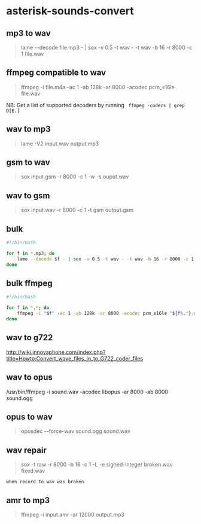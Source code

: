 # asterisk-sounds-convert

## mp3 to wav 

> lame --decode file.mp3 - | sox -v 0.5 -t wav - -t wav -b 16 -r 8000 -c 1 file.wav

## ffmpeg compatible to wav

> ffmpeg -i file.m4a -ac 1 -ab 128k -ar 8000 -acodec pcm_s16le file.wav

NB: Get a list of supported decoders by running ``` ffmpeg -codecs | grep D[E.]```

## wav to mp3

> lame -V2 input.wav output.mp3

## gsm to wav

> sox input.gsm -r 8000 -c 1 -w -s ouput.wav

## wav to gsm

> sox input.wav -r 8000 -c 1 -t gsm output.gsm


## bulk

```bash
#!/bin/bash

for f in *.mp3; do
    lame --decode $f - | sox -v 0.5 -t wav - -t wav -b 16 -r 8000 -c 1 $(basename -s .mp3 $f).wav
done
```

## bulk ffmpeg

```bash
#!/bin/bash

for f in *.*; do 
    ffmpeg -i "$f" -ac 1 -ab 128k -ar 8000 -acodec pcm_s16le "${f%.*}.wav"
done
```

## wav to g722

http://wiki.innovaphone.com/index.php?title=Howto:Convert_wave_files_in_to_G722_coder_files


## wav to opus

/usr/bin/ffmpeg -i sound.wav -acodec libopus -ar 8000 -ab 8000 sound.ogg 

## opus to wav 

> opusdec --force-wav sound.ogg sound.wav

## wav repair

> sox -t raw -r 8000 -b 16 -c 1 -L -e signed-integer broken.wav fixed.wav


`````
when record to wav was broken
`````

## amr to mp3

> ffmpeg -i input.amr -ar 12000 output.mp3

